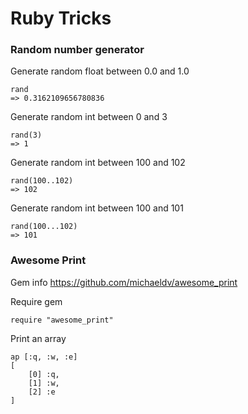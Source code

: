 # Ruby Tricks

### Random number generator

Generate random float between 0.0 and 1.0

    rand
    => 0.3162109656780836

Generate random int between 0 and 3

    rand(3)
    => 1

Generate random int between 100 and 102

    rand(100..102)
    => 102

Generate random int between 100 and 101

    rand(100...102)
    => 101

### Awesome Print

Gem info
https://github.com/michaeldv/awesome_print

Require gem

    require "awesome_print"

Print an array

```
ap [:q, :w, :e]
[
    [0] :q,
    [1] :w,
    [2] :e
]
```
